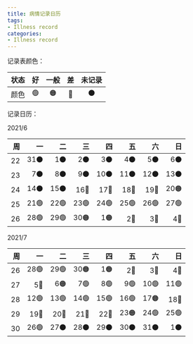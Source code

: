 ```yaml
---
title: 病情记录日历
tags:
- Illness record
categories:
- Illness record
---
```


记录表颜色：

| 状态 | 好 | 一般 | 差 | 未记录 |
| :--: | :--: | :--: | :--: | :--: |
| 颜色 | 🟢 | 🟠 | 🔴 | ⚫ |

记录日历：

2021/6

|   周 |   一 |   二 |   三 |   四 |   五 |   六 |   日 |
| ---: | ---: | ---: | ---: | ---: | ---: | ---: | ---: |
|   22 |  31⚫ |   1⚫ |   2⚫ |   3⚫ |   4⚫ |   5⚫ |   6⚫ |
|   23 |   7⚫ |   8⚫ |   9⚫ |  10⚫ |  11⚫ |  12⚫ |  13⚫ |
|   24 |  14⚫ |  15⚫ |  16🔴 |  17🔴 |  18🔴 |  19🔴 |  20🟠 |
|   25 |  21🟢 |  22🟢 |  23🟢 |  24🟢 |  25🟢 |  26🟢 |  27🟢 |
|   26 |  28🟢 |  29🟢 |  30🟠 |   1🟠 |   2🔴 |   3🔴 |   4🔴 |

2021/7

|   周 |   一 |   二 |   三 |   四 |   五 |   六 |   日 |
| ---: | ---: | ---: | ---: | ---: | ---: | ---: | ---: |
|   26 |  28🟢 |  29🟢 |  30🟠 |   1🟠 |   2🔴 |   3🔴 |   4🔴 |
|   27 |   5🔴 |   6🟠 |   7🟢 |   8🟢 |   9🟢 |  10🟢 |  11🟢 |
|   28 |  12🟢 |  13🟢 |  14🟢 |  15🟢 |  16🟢 |  17🟠 |  18🔴 |
|   29 |  19🔴 |  20🔴 |  21🔴 |  22🔴 |  23🟠 |  24🟢 |  25🟢 |
|   30 |  26🟢 |  27⚫ |  28⚫ |  29⚫ |  30⚫ |  31⚫ |   1⚫ |
